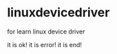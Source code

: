 linuxdevicedriver
=================

for learn linux device driver

it is ok!
it is error!
it is end!

